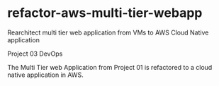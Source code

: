 # refactor-aws-multi-tier-webapp
Rearchitect multi tier web application from VMs to AWS Cloud Native application

Project 03 DevOps

The Multi Tier web Application from Project 01 is refactored to a cloud native application in AWS.

